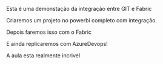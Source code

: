 Esta é uma demonstação da integração entre GIT e Fabric

Criaremos um projeto no powerbi completo com integração.

Depois faremos isso com o Fabric

E ainda replicaremos com AzureDevops!

A aula esta realmente incrivel
